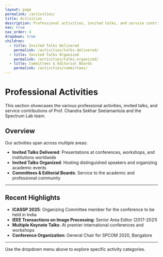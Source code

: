 ```yaml
---
layout: page
permalink: /activities/
title: Activities
description: Professional activities, invited talks, and service contributions
nav: true
nav_order: 4
dropdown: true
children:
  - title: Invited Talks Delivered
    permalink: /activities/talks-delivered/
  - title: Invited Talks Organized  
    permalink: /activities/talks-organized/
  - title: Committees & Editorial Boards
    permalink: /activities/committees/
---
```


# Professional Activities

This section showcases the various professional activities, invited talks, and service contributions of Prof. Chandra Sekhar Seelamantula and the Spectrum Lab team.

## Overview

Our activities span across multiple areas:

- **Invited Talks Delivered**: Presentations at conferences, workshops, and institutions worldwide
- **Invited Talks Organized**: Hosting distinguished speakers and organizing academic events
- **Committees & Editorial Boards**: Service to the academic and professional community

---

## Recent Highlights

- **ICASSP 2025**: Organizing Committee member for the conference to be held in India
- **IEEE Transactions on Image Processing**: Senior Area Editor (2017-2021)
- **Multiple Keynote Talks**: At premier international conferences and workshops
- **Conference Organization**: General Chair for SPCOM 2020, Bangalore

---

Use the dropdown menu above to explore specific activity categories.